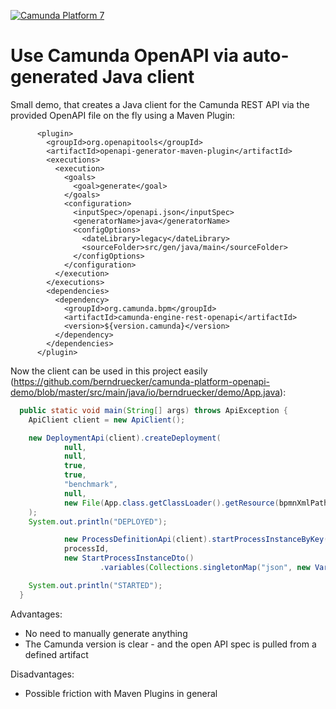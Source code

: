 [![Camunda Platform 7](https://img.shields.io/badge/Compatible%20with-Camunda%20Platform%207-26d07c)](https://img.shields.io/badge/Compatible%20with-Camunda%20Platform%207-26d07c)

# Use Camunda OpenAPI via auto-generated Java client

Small demo, that creates a Java client for the Camunda REST API via the provided OpenAPI file on the fly using a Maven Plugin: 

```
      <plugin>
        <groupId>org.openapitools</groupId>
        <artifactId>openapi-generator-maven-plugin</artifactId>
        <executions>
          <execution>
            <goals>
              <goal>generate</goal>
            </goals>
            <configuration>
              <inputSpec>/openapi.json</inputSpec>
              <generatorName>java</generatorName>
              <configOptions>
                <dateLibrary>legacy</dateLibrary>
                <sourceFolder>src/gen/java/main</sourceFolder>
              </configOptions>
            </configuration>
          </execution>
        </executions>
        <dependencies>
          <dependency>
            <groupId>org.camunda.bpm</groupId>
            <artifactId>camunda-engine-rest-openapi</artifactId>
            <version>${version.camunda}</version>
          </dependency>
        </dependencies>
      </plugin>
```

Now the client can be used in this project easily (https://github.com/berndruecker/camunda-platform-openapi-demo/blob/master/src/main/java/io/berndruecker/demo/App.java):

```java
  public static void main(String[] args) throws ApiException {
    ApiClient client = new ApiClient();

    new DeploymentApi(client).createDeployment(
            null,
            null,
            true,
            true,
            "benchmark",
            null,
            new File(App.class.getClassLoader().getResource(bpmnXmlPath).getFile())
    );
    System.out.println("DEPLOYED");

            new ProcessDefinitionApi(client).startProcessInstanceByKey(
            processId,
            new StartProcessInstanceDto()
                    .variables(Collections.singletonMap("json", new VariableValueDto().value("test").type("string"))));

    System.out.println("STARTED");
  }
```

Advantages:

* No need to manually generate anything
* The Camunda version is clear - and the open API spec is pulled from a defined artifact

Disadvantages:

* Possible friction with Maven Plugins in general
